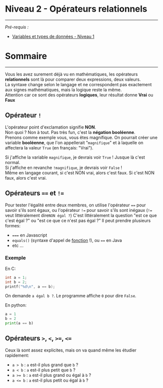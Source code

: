 # Niveau 2 - Opérateurs relationnels
---
*Pré-requis :*
- [Variables et types de données - Niveau 1](../datatypes/COURS_variables_lvl_1.md)

# Sommaire
<!-- toc -->

---
Vous les avez surement déjà vu en mathématiques, les opérateurs **relationnels** sont là pour comparer deux expressions, deux valeurs.\
La syntaxe change selon le langage et ne correspondent pas exactement aux signes mathématiques, mais la logique reste la même.\
Attention car ce sont des opérateurs **logiques**, leur résultat donne **Vrai** ou **Faux**

## Opérateur `!`
L'opérateur point d'exclamation signifie **NON**.\
Non quoi ? Non à tout. Pas très fun, c'est la **négation booléenne**.\
Prenons comme exemple vous, vous êtes magnifique. On pourrait créer une variable **booléenne**, que l'on appellerait "`magnifique`" et à laquelle on affectera la valeur  `True` (en français: "Vrai").

Si j'affiche la variable `magnifique`, je devrais voir `True` ! Jusque là c'est normal.\
Si j'affiche en revanche `!magnifique`, je devrais voir `False` !\
Même en langage courant, si c'est NON vrai, alors c'est faux. Si c'est NON faux, alors c'est vrai.

## Opérateurs `==` et `!=`
Pour tester l'égalité entre deux membres, on utilise l'opérateur `==` pour savoir s'ils sont égaux, ou l'opérateur `!=` pour savoir s'ils sont inégaux (`!=` veut littéralement dire`NON égal ?`)
C'est littéralement la question "est ce que c'est égal ?" ou "est ce que ce n'est pas égal ?"
Il peut prendre plusieurs formes:
- `===` en Javascript
- `equals()` (syntaxe d'appel de [fonction](../fonctions/COURS_fonctions_lvl_1.md) !), ou `==` en Java
- etc ...

### Exemple
En C:
```c
int a = 1;
int b = 2;
printf("%d\n", a == b);
```
On demande `a égal b ?`. Le programme affiche `0` pour dire `False`.

En python:
```python
a = 1
b = 2
print(a == b)
```

## Opérateurs `>`, `<`, `>=`, `<=`
Ceux là sont assez explicites, mais on va quand même les étudier rapidement:
- `a > b` : `a` est-il plus grand que `b` ?
- `a < b` : `a` est-il plus petit que `b` ?
- `a >= b` : `a` est-il plus grand ou égal à `b` ?
- `a <= b` : `a` est-il plus petit ou égal à `b` ?